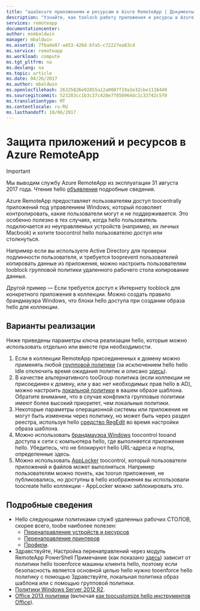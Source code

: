 ```yaml
---
title: "aaaSecure приложениям и ресурсам в Azure RemoteApp | Документы Microsoft"
description: "Узнайте, как toolock работу приложения и ресурсы в Azure RemoteApp"
services: remoteapp
documentationcenter: 
author: msmbaldwin
manager: mbaldwin
ms.assetid: 7fbade87-a453-426d-bfa5-c72227ea83cd
ms.service: remoteapp
ms.workload: compute
ms.tgt_pltfrm: na
ms.devlang: na
ms.topic: article
ms.date: 04/26/2017
ms.author: mbaldwin
ms.openlocfilehash: 26325826e92855a12a0087f19a3e32cbe1116449
ms.sourcegitcommit: 523283cc1b3c37c428e77850964dc1c33742c5f0
ms.translationtype: MT
ms.contentlocale: ru-RU
ms.lasthandoff: 10/06/2017
---
```

# <a name="secure-apps-and-resources-in-azure-remoteapp"></a>Защита приложений и ресурсов в Azure RemoteApp
> [!IMPORTANT]
> Мы выводим службу Azure RemoteApp из эксплуатации 31 августа 2017 года. Чтение hello [объявления](https://go.microsoft.com/fwlink/?linkid=821148) подробные сведения.
> 
> 

Azure RemoteApp предоставляет пользователям доступ toocentrally приложений под управлением Windows, который позволяет контролировать, какие пользователи могут и не поддерживается.  Это особенно полезно в тех случаях, когда hello пользователь подключается из неуправляемых устройств (например, их личных Macbook) и хотите toocontrol hello пользователю доступ или столкнуться.

Например если вы используете Active Directory для проверки подлинности пользователя, и требуется tooprevent пользователей копировать данные из приложения, можно настроить пользователям tooblock групповой политики удаленного рабочего стола копирование данных.

Другой пример — Если требуется доступ к Интернету tooblock для конкретного приложения в коллекции. Можно создать правило брандмауэра Windows, что блоки hello доступа при создании образа hello для коллекции.

## <a name="implementation-options"></a>Варианты реализации
  Ниже приведены параметры ключа реализации hello, которые можно использовать отдельно или вместе при необходимости.

1. Если в коллекции RemoteApp присоединенных к домену можно применять любой [групповой политики](https://technet.microsoft.com/library/cc725828.aspx) (за исключением hello hello Idle отключить время ожидания политик и описано [здесь](../azure-subscription-service-limits.md)).
2. В качестве альтернативного tooGroup политика (если коллекции не присоединен к домену, или у вас нет необходимых прав hello в AD), можно настроить [локальной политики](https://technet.microsoft.com/library/cc775702.aspx) в вашем образе шаблона.  Обратите внимание, что в случае конфликта групповые политики имеют более высокий приоритет, чем локальные политики.
3. Некоторые параметры операционной системы или приложения не могут быть изменены через политику, но может быть через раздел реестра, используя hello [средство RegEdit](remoteapp-hybridtrouble.md) во время настройки образа шаблона.
4. Можно использовать [брандмауэра Windows](http://windows.microsoft.com/en-US/windows-8/Windows-Firewall-from-start-to-finish) toocontrol tooand доступа к сети с компьютера hello, где выполняется приложение hello. Убедитесь, что не блокируют hello URL-адреса и порты, определенные здесь.
5. Можно использовать [AppLocker](https://technet.microsoft.com/library/hh831440.aspx) toocontrol, который пользователи приложений и файлов может выполняться. Например пользователям можно понять, как toorun приложения, не публиковались, но доступны в hello изображения вы использовали toocreate hello коллекции - AppLocker можно заблокировать это.

## <a name="detailed-information"></a>Подробные сведения
* Hello следующими политиками служб удаленных рабочих СТОЛОВ, скорее всего, toobe наиболее полезен:
  * [Перенаправление устройств и ресурсов](https://technet.microsoft.com/library/ee791794.aspx)
  * [Перенаправление принтеров](https://technet.microsoft.com/library/ee791784.aspx)
  * [Профили](https://technet.microsoft.com/library/ee791865.aspx).
* Здравствуйте, Настройка перенаправлений через модуль RemoteApp PowerShell Примечание (как показано [здесь](remoteapp-redirection.md)) зависит от политики hello tooenforce машины клиента hello, поэтому если безопасность является основной целью hello нужно tooenforce hello политику с помощью Здравствуйте, локальная политика образ шаблона или с помощью групповой политики.
* [Политики Windows Server 2012 R2](https://technet.microsoft.com/library/hh831791.aspx).
* [Office 2013 политики](https://technet.microsoft.com/library/cc178969.aspx) (включая [как toocustomize hello инструментов Office](https://technet.microsoft.com/library/cc179143.aspx)).

